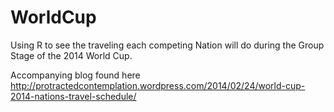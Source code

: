 WorldCup
========

Using R to see the traveling each competing Nation will do during the Group Stage of the 2014 World Cup.

Accompanying blog found here http://protractedcontemplation.wordpress.com/2014/02/24/world-cup-2014-nations-travel-schedule/
